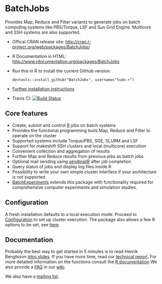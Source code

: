 # BatchJobs

Provides Map, Reduce and Filter variants to generate jobs on batch computing systems like PBS/Torque, LSF and Sun Grid Engine. Multicore and SSH systems are also supported.

* Offical CRAN release site:
  http://cran.r-project.org/web/packages/BatchJobs/

* R Documentation in HTML:
  http://www.rdocumentation.org/packages/BatchJobs

* Run this in R to install the current GitHub version:
  ```splus
  devtools::install_github("BatchJobs", username="tudo-r")
  ```

* [Further installation instructions](https://github.com/tudo-r/PackagesInfo/wiki/Installation-Information)

* Travis CI: [![Build Status](https://travis-ci.org/tudo-r/BatchJobs.png)](https://travis-ci.org/tudo-r/BatchJobs)


## Core features
* Create, submit and control [R](http://www.r-project.org/) jobs on batch systems
* Provides the functional programming tools Map, Reduce and Filter to operate on the cluster
* Supported systems include Torque/PBS, SGE, SLURM and LSF
* Support for makeshift SSH clusters and local (multicore) execution
* Convenient collection and aggregation of results
* Further Map and Reduce results from previous jobs as batch jobs
* Optional mail sending using [sendmailR](http://cran.r-project.org/web/packages/sendmailR) after job completion
* Query status of jobs and display log files inside R
* Possibility to write your own simple cluster interface if your architecture is not supported
* [BatchExperiments](https://github.com/tudo-r/Batchexperiments) extends this package with functionality required for comprehensive computer experiments and simulation studies.


## Configuration
A fresh installation defaults to a local execution mode.
Proceed to [Configuration](../../wiki/Configuration) to set up cluster execution.
The package also allows a few R options to be set, see [here](http://www.rdocumentation.org/packages/BatchJobs/functions/BatchJobs).

## Documentation
Probably the best way to get started in 5 minutes is to read Henrik Bengtsson [intro slides](http://goo.gl/s1eqBz).
If you have more time, read our [technical report](http://sfb876.tu-dortmund.de/PublicPublicationFiles/bischl_etal_2012a.pdf).
For more detailed information on the functions consult the [R documentation](http://www.rdocumentation.org/packages/BatchJobs)
We also provide a [FAQ](../../wiki/FAQ) in our [wiki](../../wiki).

We also have a [mailing list](http://groups.google.com/group/batchjobs).
